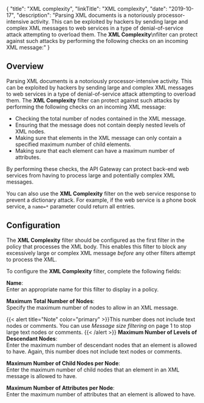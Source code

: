 {
"title": "XML complexity",
"linkTitle": "XML complexity",
"date": "2019-10-17",
"description": "Parsing XML documents is a notoriously processor-intensive activity. This can be exploited by hackers by sending large and complex XML messages to web services in a type of denial-of-service attack attempting to overload them. The **XML Complexity**\\nfilter can protect against such attacks by performing the following checks on an incoming XML message:"
}
﻿
<div id="p_content_xml_complexity_over">

Overview
--------

Parsing XML documents is a notoriously processor-intensive activity. This can be exploited by hackers by sending large and complex XML messages to web services in a type of denial-of-service attack attempting to overload them. The **XML Complexity**
filter can protect against such attacks by performing the following checks on an incoming XML message:

-   Checking the total number of nodes contained in the XML message.
-   Ensuring that the message does not contain deeply nested levels of XML nodes.
-   Making sure that elements in the XML message can only contain a specified maximum number of child elements.
-   Making sure that each element can have a maximum number of attributes.

By performing these checks, the API Gateway can protect back-end web services from having to process large and potentially complex XML messages.

You can also use the **XML Complexity**
filter on the web service response to prevent a dictionary attack. For example, if the web service is a phone book service, a `name=*`
parameter could return all entries.

</div>

<div id="p_content_xml_complexity_config">

Configuration
-------------

The **XML Complexity**
filter should be configured as the first filter in the policy that processes the XML body. This enables this filter to block any excessively large or complex XML message *before*
any other filters attempt to process the XML.

To configure the **XML Complexity**
filter, complete the following fields:

**Name**:\
Enter an appropriate name for this filter to display in a policy.

**Maximum Total Number of Nodes**:\
Specify the maximum number of nodes to allow in an XML message.

{{< alert title="Note" color="primary" >}}This number does not include text nodes or comments. You can use *Message size filtering* on page 1
to stop large text nodes or comments. {{< /alert >}}
**Maximum Number of Levels of Descendant Nodes**:\
Enter the maximum number of descendant nodes that an element is allowed to have. Again, this number does not include text nodes or comments.

**Maximum Number of Child Nodes per Node**:\
Enter the maximum number of child nodes that an element in an XML message is allowed to have.

**Maximum Number of Attributes per Node**:\
Enter the maximum number of attributes that an element is allowed to have.

</div>
